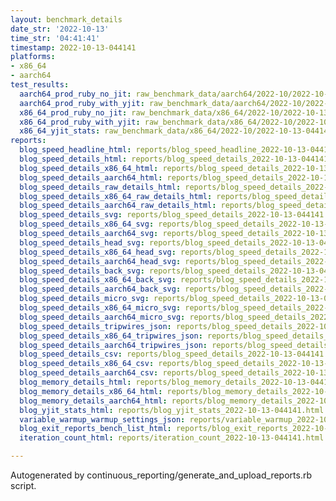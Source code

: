 ```yaml
---
layout: benchmark_details
date_str: '2022-10-13'
time_str: '04:41:41'
timestamp: 2022-10-13-044141
platforms:
- x86_64
- aarch64
test_results:
  aarch64_prod_ruby_no_jit: raw_benchmark_data/aarch64/2022-10/2022-10-13-044141_basic_benchmark_aarch64_prod_ruby_no_jit.json
  aarch64_prod_ruby_with_yjit: raw_benchmark_data/aarch64/2022-10/2022-10-13-044141_basic_benchmark_aarch64_prod_ruby_with_yjit.json
  x86_64_prod_ruby_no_jit: raw_benchmark_data/x86_64/2022-10/2022-10-13-044141_basic_benchmark_x86_64_prod_ruby_no_jit.json
  x86_64_prod_ruby_with_yjit: raw_benchmark_data/x86_64/2022-10/2022-10-13-044141_basic_benchmark_x86_64_prod_ruby_with_yjit.json
  x86_64_yjit_stats: raw_benchmark_data/x86_64/2022-10/2022-10-13-044141_basic_benchmark_x86_64_yjit_stats.json
reports:
  blog_speed_headline_html: reports/blog_speed_headline_2022-10-13-044141.html
  blog_speed_details_html: reports/blog_speed_details_2022-10-13-044141.html
  blog_speed_details_x86_64_html: reports/blog_speed_details_2022-10-13-044141.x86_64.html
  blog_speed_details_aarch64_html: reports/blog_speed_details_2022-10-13-044141.aarch64.html
  blog_speed_details_raw_details_html: reports/blog_speed_details_2022-10-13-044141.raw_details.html
  blog_speed_details_x86_64_raw_details_html: reports/blog_speed_details_2022-10-13-044141.x86_64.raw_details.html
  blog_speed_details_aarch64_raw_details_html: reports/blog_speed_details_2022-10-13-044141.aarch64.raw_details.html
  blog_speed_details_svg: reports/blog_speed_details_2022-10-13-044141.svg
  blog_speed_details_x86_64_svg: reports/blog_speed_details_2022-10-13-044141.x86_64.svg
  blog_speed_details_aarch64_svg: reports/blog_speed_details_2022-10-13-044141.aarch64.svg
  blog_speed_details_head_svg: reports/blog_speed_details_2022-10-13-044141.head.svg
  blog_speed_details_x86_64_head_svg: reports/blog_speed_details_2022-10-13-044141.x86_64.head.svg
  blog_speed_details_aarch64_head_svg: reports/blog_speed_details_2022-10-13-044141.aarch64.head.svg
  blog_speed_details_back_svg: reports/blog_speed_details_2022-10-13-044141.back.svg
  blog_speed_details_x86_64_back_svg: reports/blog_speed_details_2022-10-13-044141.x86_64.back.svg
  blog_speed_details_aarch64_back_svg: reports/blog_speed_details_2022-10-13-044141.aarch64.back.svg
  blog_speed_details_micro_svg: reports/blog_speed_details_2022-10-13-044141.micro.svg
  blog_speed_details_x86_64_micro_svg: reports/blog_speed_details_2022-10-13-044141.x86_64.micro.svg
  blog_speed_details_aarch64_micro_svg: reports/blog_speed_details_2022-10-13-044141.aarch64.micro.svg
  blog_speed_details_tripwires_json: reports/blog_speed_details_2022-10-13-044141.tripwires.json
  blog_speed_details_x86_64_tripwires_json: reports/blog_speed_details_2022-10-13-044141.x86_64.tripwires.json
  blog_speed_details_aarch64_tripwires_json: reports/blog_speed_details_2022-10-13-044141.aarch64.tripwires.json
  blog_speed_details_csv: reports/blog_speed_details_2022-10-13-044141.csv
  blog_speed_details_x86_64_csv: reports/blog_speed_details_2022-10-13-044141.x86_64.csv
  blog_speed_details_aarch64_csv: reports/blog_speed_details_2022-10-13-044141.aarch64.csv
  blog_memory_details_html: reports/blog_memory_details_2022-10-13-044141.html
  blog_memory_details_x86_64_html: reports/blog_memory_details_2022-10-13-044141.x86_64.html
  blog_memory_details_aarch64_html: reports/blog_memory_details_2022-10-13-044141.aarch64.html
  blog_yjit_stats_html: reports/blog_yjit_stats_2022-10-13-044141.html
  variable_warmup_warmup_settings_json: reports/variable_warmup_2022-10-13-044141.warmup_settings.json
  blog_exit_reports_bench_list_html: reports/blog_exit_reports_2022-10-13-044141.bench_list.html
  iteration_count_html: reports/iteration_count_2022-10-13-044141.html

---
```

Autogenerated by continuous_reporting/generate_and_upload_reports.rb script.
